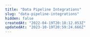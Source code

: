 ```yaml
---
title: "Data Pipeline Integrations"
slug: "data-pipeline-integrations"
hidden: false
createdAt: "2022-04-19T20:18:12.053Z"
updatedAt: "2023-10-19T20:59:24.666Z"
---
```

